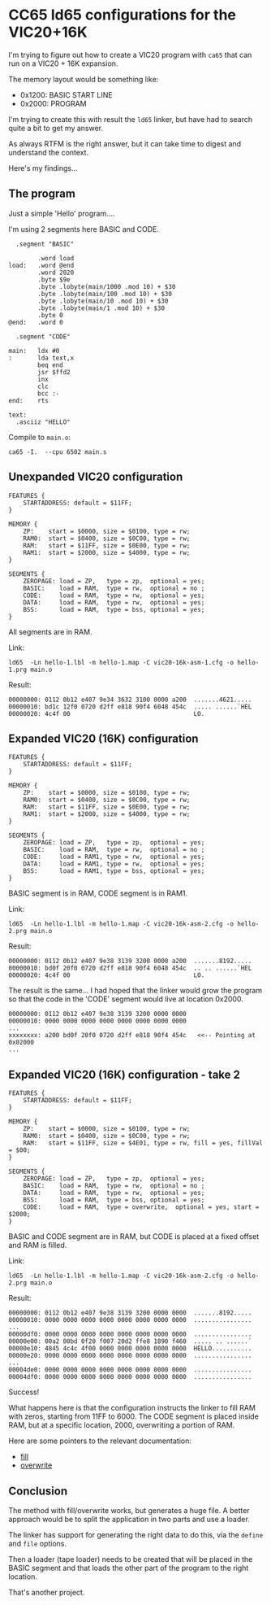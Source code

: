 # CC65 ld65 configurations for the VIC20+16K

I'm trying to figure out how to create a VIC20 program with `ca65` that can run on a VIC20 + 16K expansion.

The memory layout would be something like:
  * 0x1200: BASIC START LINE
  * 0x2000: PROGRAM

I'm trying to create this with result the `ld65` linker, but have had to search quite a bit to get my answer.

As always RTFM is the right answer, but it can take time to digest and understand the context.

Here's my findings...


## The program

Just a simple 'Hello' program....

I'm using 2 segments here BASIC and CODE.

```
  .segment "BASIC"
 
        .word load
load:   .word @end
        .word 2020
        .byte $9e
        .byte .lobyte(main/1000 .mod 10) + $30
        .byte .lobyte(main/100 .mod 10) + $30
        .byte .lobyte(main/10 .mod 10) + $30
        .byte .lobyte(main/1 .mod 10) + $30
        .byte 0 
@end:   .word 0  

  .segment "CODE"

main:   ldx #0
:       lda text,x
        beq end
        jsr $ffd2
        inx
        clc
        bcc :-
end:    rts

text:
  .asciiz "HELLO"
```

Compile to `main.o`:

```
ca65 -I.  --cpu 6502 main.s

```


## Unexpanded VIC20 configuration

``` 
FEATURES {
    STARTADDRESS: default = $11FF;
}

MEMORY {
    ZP:    start = $0000, size = $0100, type = rw;
    RAM0:  start = $0400, size = $0C00, type = rw;
    RAM:   start = $11FF, size = $0E00, type = rw;
    RAM1:  start = $2000, size = $4000, type = rw;
}

SEGMENTS {
    ZEROPAGE: load = ZP,   type = zp,  optional = yes;
    BASIC:    load = RAM,  type = rw,  optional = no ;
    CODE:     load = RAM,  type = rw,  optional = yes;
    DATA:     load = RAM,  type = rw,  optional = yes;
    BSS:      load = RAM,  type = bss, optional = yes;
}

```

All segments are in RAM.

Link:

```
ld65  -Ln hello-1.lbl -m hello-1.map -C vic20-16k-asm-1.cfg -o hello-1.prg main.o

```

Result:

```
00000000: 0112 0b12 e407 9e34 3632 3100 0000 a200  .......4621.....
00000010: bd1c 12f0 0720 d2ff e818 90f4 6048 454c  ..... ......`HEL
00000020: 4c4f 00                                  LO.
```

## Expanded VIC20 (16K) configuration

```
FEATURES {
    STARTADDRESS: default = $11FF;
}

MEMORY {
    ZP:    start = $0000, size = $0100, type = rw;
    RAM0:  start = $0400, size = $0C00, type = rw;
    RAM:   start = $11FF, size = $0E00, type = rw;
    RAM1:  start = $2000, size = $4000, type = rw;
}

SEGMENTS {
    ZEROPAGE: load = ZP,   type = zp,  optional = yes;
    BASIC:    load = RAM,  type = rw,  optional = no ;
    CODE:     load = RAM1, type = rw,  optional = yes;
    DATA:     load = RAM1, type = rw,  optional = yes;
    BSS:      load = RAM1, type = bss, optional = yes;
}
```

BASIC segment is in RAM, CODE segment is in RAM1.

Link:

```
ld65  -Ln hello-1.lbl -m hello-1.map -C vic20-16k-asm-2.cfg -o hello-2.prg main.o
```

Result:

```
00000000: 0112 0b12 e407 9e38 3139 3200 0000 a200  .......8192.....
00000010: bd0f 20f0 0720 d2ff e818 90f4 6048 454c  .. .. ......`HEL
00000020: 4c4f 00                                  LO.
```

The result is the same... I had hoped that the linker would grow the program so that the code in the 'CODE' segment would live at location 0x2000.

```
00000000: 0112 0b12 e407 9e38 3139 3200 0000 0000
00000010: 0000 0000 0000 0000 0000 0000 0000 0000
...
xxxxxxxx: a200 bd0f 20f0 0720 d2ff e818 90f4 454c   <<-- Pointing at 0x02000
...
```

## Expanded VIC20 (16K) configuration - take 2

```
FEATURES {
    STARTADDRESS: default = $11FF;
}

MEMORY {
    ZP:    start = $0000, size = $0100, type = rw;
    RAM0:  start = $0400, size = $0C00, type = rw;
    RAM:   start = $11FF, size = $4E01, type = rw, fill = yes, fillVal = $00;
}

SEGMENTS {
    ZEROPAGE: load = ZP,   type = zp,  optional = yes;
    BASIC:    load = RAM,  type = rw,  optional = no ;
    DATA:     load = RAM,  type = rw,  optional = yes;
    BSS:      load = RAM,  type = bss, optional = yes;
    CODE:     load = RAM,  type = overwrite,  optional = yes, start = $2000;
}
```

BASIC and CODE segment are in RAM, but CODE is placed at a fixed offset and RAM is filled.

Link:

```
ld65  -Ln hello-1.lbl -m hello-1.map -C vic20-16k-asm-2.cfg -o hello-2.prg main.o
```

Result:

```
00000000: 0112 0b12 e407 9e38 3139 3200 0000 0000  .......8192.....
00000010: 0000 0000 0000 0000 0000 0000 0000 0000  ................
...
00000df0: 0000 0000 0000 0000 0000 0000 0000 0000  ................
00000e00: 00a2 00bd 0f20 f007 20d2 ffe8 1890 f460  ..... .. ......`
00000e10: 4845 4c4c 4f00 0000 0000 0000 0000 0000  HELLO...........
00000e20: 0000 0000 0000 0000 0000 0000 0000 0000  ................
...
00004de0: 0000 0000 0000 0000 0000 0000 0000 0000  ................
00004df0: 0000 0000 0000 0000 0000 0000 0000 0000  ................
```

Success!

What happens here is that the configuration instructs the linker to fill RAM with zeros, starting from 11FF to 6000.
The CODE segment is placed inside RAM, but at a specific location, 2000, overwriting a portion of RAM.

Here are some pointers to the relevant documentation:

  * [fill](https://cc65.github.io/doc/ld65.html#ss5.6)
  * [overwrite](https://cc65.github.io/doc/ld65.html#ss5.4)


## Conclusion

The method with fill/overwrite works, but generates a huge file. A better approach would be to split the application in two parts and use a loader.

The linker has support for generating the right data to do this, via the `define` and `file` options.

Then a loader (tape loader) needs to be created that will be placed in the BASIC segment and that loads the other part of the program to the right location.

That's another project.
